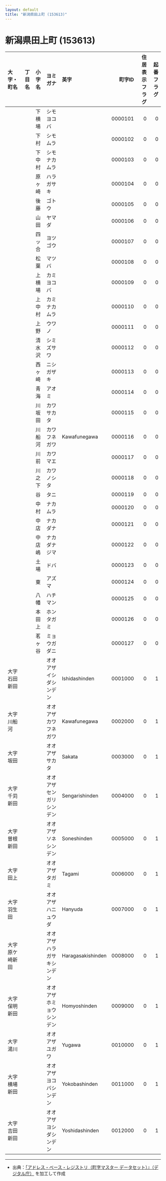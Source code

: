 ```yaml
---
layout: default
title: "新潟県田上町 (153613)"
---
```


# 新潟県田上町 (153613)

| 大字・町名 | 丁目名 | 小字名 | ヨミガナ | 英字 | 町字ID | 住居表示フラグ | 起番フラグ |
|:--------|:------|:------|:-----------------|:---------------------|--------:|----------:|--------:|
|  |  | 下横場 | シモヨコバ |  | 0000101 | 0 | 0 |
|  |  | 下村 | シモムラ |  | 0000102 | 0 | 0 |
|  |  | 下中村 | シモナカムラ |  | 0000103 | 0 | 0 |
|  |  | 原ヶ崎 | ハラガサキ |  | 0000104 | 0 | 0 |
|  |  | 後藤 | ゴトウ |  | 0000105 | 0 | 0 |
|  |  | 山田 | ヤマダ |  | 0000106 | 0 | 0 |
|  |  | 四ッ合 | ヨツゴウ |  | 0000107 | 0 | 0 |
|  |  | 松葉 | マツバ |  | 0000108 | 0 | 0 |
|  |  | 上横場 | カミヨコバ |  | 0000109 | 0 | 0 |
|  |  | 上中村 | カミナカムラ |  | 0000110 | 0 | 0 |
|  |  | 上野 | ウワノ |  | 0000111 | 0 | 0 |
|  |  | 清水沢 | シミズサワ |  | 0000112 | 0 | 0 |
|  |  | 西ヶ崎 | ニシガザキ |  | 0000113 | 0 | 0 |
|  |  | 青海 | アオミ |  | 0000114 | 0 | 0 |
|  |  | 川坂田 | カワサカタ |  | 0000115 | 0 | 0 |
|  |  | 川船河 | カワフネガワ | Kawafunegawa | 0000116 | 0 | 0 |
|  |  | 川前 | カワマエ |  | 0000117 | 0 | 0 |
|  |  | 川之下 | カワノシタ |  | 0000118 | 0 | 0 |
|  |  | 谷 | タニ |  | 0000119 | 0 | 0 |
|  |  | 中村 | ナカムラ |  | 0000120 | 0 | 0 |
|  |  | 中店 | ナカダナ |  | 0000121 | 0 | 0 |
|  |  | 中店嶋 | ナカダナジマ |  | 0000122 | 0 | 0 |
|  |  | 土場 | ドバ |  | 0000123 | 0 | 0 |
|  |  | 東 | アズマ |  | 0000124 | 0 | 0 |
|  |  | 八幡 | ハチマン |  | 0000125 | 0 | 0 |
|  |  | 本田上 | ホンタガミ |  | 0000126 | 0 | 0 |
|  |  | 茗ヶ谷 | ミョウガダニ |  | 0000127 | 0 | 0 |
| 大字石田新田 |  |  | オオアザイシダシンデン | Ishidashinden | 0001000 | 0 | 1 |
| 大字川船河 |  |  | オオアザカワフネガワ | Kawafunegawa | 0002000 | 0 | 1 |
| 大字坂田 |  |  | オオアザサカタ | Sakata | 0003000 | 0 | 1 |
| 大字千苅新田 |  |  | オオアザセンガリシンデン | Sengarishinden | 0004000 | 0 | 1 |
| 大字曽根新田 |  |  | オオアザソネシンデン | Soneshinden | 0005000 | 0 | 1 |
| 大字田上 |  |  | オオアザタガミ | Tagami | 0006000 | 0 | 1 |
| 大字羽生田 |  |  | オオアザハニュウダ | Hanyuda | 0007000 | 0 | 1 |
| 大字原ケ崎新田 |  |  | オオアザハラガサキシンデン | Haragasakishinden | 0008000 | 0 | 1 |
| 大字保明新田 |  |  | オオアザホミョウシンデン | Homyoshinden | 0009000 | 0 | 1 |
| 大字湯川 |  |  | オオアザユガワ | Yugawa | 0010000 | 0 | 1 |
| 大字横場新田 |  |  | オオアザヨコバシンデン | Yokobashinden | 0011000 | 0 | 1 |
| 大字吉田新田 |  |  | オオアザヨシダシンデン | Yoshidashinden | 0012000 | 0 | 1 |

---

- 出典：[「アドレス・ベース・レジストリ（町字マスター データセット）』（デジタル庁）](https://www.digital.go.jp/policies/base_registry_address/) を加工して作成